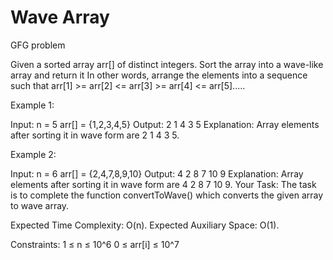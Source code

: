 # Wave Array
GFG problem

Given a sorted array arr[] of distinct integers. Sort the array into a wave-like array and return it
In other words, arrange the elements into a sequence such that arr[1] >= arr[2] <= arr[3] >= arr[4] <= arr[5].....

Example 1:

Input:
n = 5
arr[] = {1,2,3,4,5}
Output: 2 1 4 3 5
Explanation: Array elements after 
sorting it in wave form are 
2 1 4 3 5.

Example 2:

Input:
n = 6
arr[] = {2,4,7,8,9,10}
Output: 4 2 8 7 10 9
Explanation: Array elements after 
sorting it in wave form are 
4 2 8 7 10 9.
Your Task:
The task is to complete the function convertToWave() which converts the given array to wave array.

Expected Time Complexity: O(n).
Expected Auxiliary Space: O(1).

Constraints:
1 ≤ n ≤ 10^6
0 ≤ arr[i] ≤ 10^7
